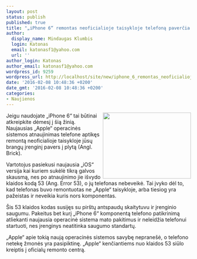 ```yaml
---
layout: post
status: publish
published: true
title: "„iPhone 6“ remontas neoficialioje taisykloje telefoną paverčia į plytą"
author:
  display_name: Mindaugas Klumbis
  login: Katonas
  email: katonasf1@yahoo.com
  url: ''
author_login: Katonas
author_email: katonasf1@yahoo.com
wordpress_id: 9259
wordpress_url: http://localhost/site/new/iphone_6_remontas_neoficialioje_taisykloje_telefona_pavercia_i_plyta/
date: '2016-02-08 10:48:36 +0200'
date_gmt: '2016-02-08 10:48:36 +0200'
categories:
- Naujienos
---
```

<p>
	<a href="http://technews.lt/userfiles/ACE.jpg"><img alt="" src="http://technews.lt/userfiles/ACE.jpg" style="width: 240px; height: 180px; float: right;" /></a>Jeigu naudojate &bdquo;iPhone 6&ldquo; tai būtinai atkreipkite dėmesį į &scaron;ią žinią. Naujausias &bdquo;Apple&ldquo; operacinės sistemos atnaujinimas telefone aptikęs remontą neoficialioje taisykloje jūsų brangų įrenginį pavers į plytą (Angl. Brick).</p>
<p>
	Vartotojus pasiekusi naujausia &bdquo;iOS&ldquo; versija kai kuriem sukėlė tikrą galvos skausmą, nes po atnaujinimo jie i&scaron;vydo klaidos kodą 53 (Ang. Error 53), o jų telefonas nebeveikė. Tai įvyko dėl to, kad telefonas buvo remontuotas ne &bdquo;Apple&ldquo; taisykloje, arba tiesiog yra pažeistas ir neveikia kuris nors komponentas.</p>
<p>
	&Scaron;is 53 klaidos kodas susijęs su pir&scaron;tų antspaudų skaitytuvu ir įrenginio saugumu. Pakeitus bet kurį &bdquo;iPhone 6&ldquo; komponentą telefono patikrinimą atliekanti naujausia operacinė sistema mato pakitimus ir neleidžia telefonui startuoti, nes įrenginys neatitinka saugumo standartų.</p>
<p>
	&bdquo;Apple&ldquo; apie tokią naują operacinės sistemos savybę neprane&scaron;ė, o telefono netekę žmonės yra pasipiktinę. &bdquo;Apple&ldquo; kenčiantiems nuo klaidos 53 siūlo kreiptis į oficialų remonto centrą.</p>
